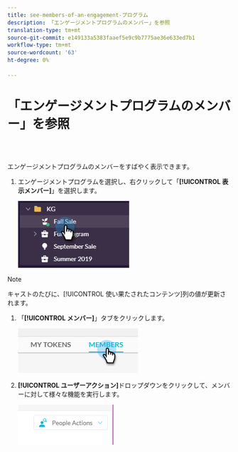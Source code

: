 ```yaml
---
title: see-members-of-an-engagement-プログラム
description: 「エンゲージメントプログラムのメンバー」を参照
translation-type: tm+mt
source-git-commit: e149133a5383faaef5e9c9b7775ae36e633ed7b1
workflow-type: tm+mt
source-wordcount: '63'
ht-degree: 0%

---
```



# 「エンゲージメントプログラムのメンバー」を参照

<br> 

エンゲージメントプログラムのメンバーをすばやく表示できます。

1. エンゲージメントプログラムを選択し、右クリックして「**[!UICONTROL 表示メンバー]**」を選択します。

   ![イメージ1](/help/sky/assets/engagement-programs/see-members-of-an-engagement-program/see-members-of-an-engagement-program-1.png)

>[!NOTE]
>
>キャストのたびに、[!UICONTROL 使い果たされたコンテンツ]列の値が更新されます。

1. 「**[!UICONTROL メンバー]**」タブをクリックします。

   ![イメージ2](/help/sky/assets/engagement-programs/see-members-of-an-engagement-program/see-members-of-an-engagement-program-2.png)

1. **[!UICONTROL ユーザーアクション]**&#x200B;ドロップダウンをクリックして、メンバーに対して様々な機能を実行します。

   ![イメージ3](/help/sky/assets/engagement-programs/see-members-of-an-engagement-program/see-members-of-an-engagement-program-3.png)
